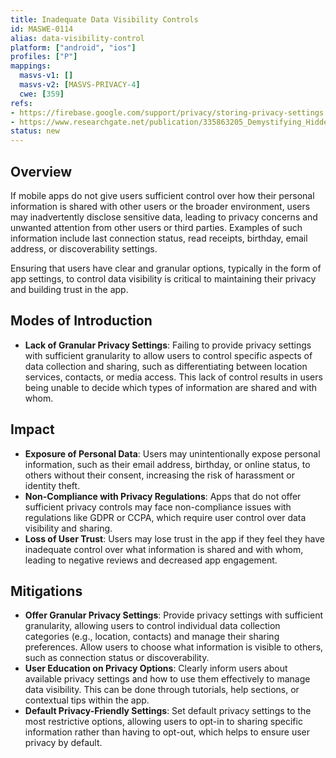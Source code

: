 ```yaml
---
title: Inadequate Data Visibility Controls
id: MASWE-0114
alias: data-visibility-control
platform: ["android", "ios"]
profiles: ["P"]
mappings:
  masvs-v1: []
  masvs-v2: [MASVS-PRIVACY-4]
  cwe: [359]
refs:
- https://firebase.google.com/support/privacy/storing-privacy-settings
- https://www.researchgate.net/publication/335863205_Demystifying_Hidden_Privacy_Settings_in_Mobile_Apps
status: new
---
```


## Overview

If mobile apps do not give users sufficient control over how their personal information is shared with other users or the broader environment, users may inadvertently disclose sensitive data, leading to privacy concerns and unwanted attention from other users or third parties. Examples of such information include last connection status, read receipts, birthday, email address, or discoverability settings.

Ensuring that users have clear and granular options, typically in the form of app settings, to control data visibility is critical to maintaining their privacy and building trust in the app.

## Modes of Introduction

- **Lack of Granular Privacy Settings**: Failing to provide privacy settings with sufficient granularity to allow users to control specific aspects of data collection and sharing, such as differentiating between location services, contacts, or media access. This lack of control results in users being unable to decide which types of information are shared and with whom.

## Impact

- **Exposure of Personal Data**: Users may unintentionally expose personal information, such as their email address, birthday, or online status, to others without their consent, increasing the risk of harassment or identity theft.  
- **Non-Compliance with Privacy Regulations**: Apps that do not offer sufficient privacy controls may face non-compliance issues with regulations like GDPR or CCPA, which require user control over data visibility and sharing.  
- **Loss of User Trust**: Users may lose trust in the app if they feel they have inadequate control over what information is shared and with whom, leading to negative reviews and decreased app engagement.

## Mitigations

- **Offer Granular Privacy Settings**: Provide privacy settings with sufficient granularity, allowing users to control individual data collection categories (e.g., location, contacts) and manage their sharing preferences. Allow users to choose what information is visible to others, such as connection status or discoverability.  
- **User Education on Privacy Options**: Clearly inform users about available privacy settings and how to use them effectively to manage data visibility. This can be done through tutorials, help sections, or contextual tips within the app.  
- **Default Privacy-Friendly Settings**: Set default privacy settings to the most restrictive options, allowing users to opt-in to sharing specific information rather than having to opt-out, which helps to ensure user privacy by default.
